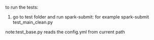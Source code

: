 to run the tests:
1. go to test folder and run spark-submit:
    for example
    spark-submit test_main_clean.py

note:test_base.py reads the config.yml from current path